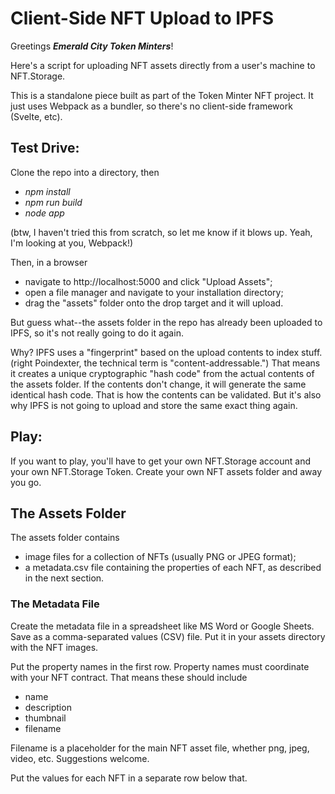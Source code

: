 # Client-Side NFT Upload to IPFS

Greetings *__Emerald City Token Minters__*!

Here's a script for uploading NFT assets directly from a user's machine to NFT.Storage.

This is a standalone piece built as part of the Token Minter NFT project.  It just uses Webpack as a bundler, so there's no client-side framework (Svelte, etc).

## Test Drive:

Clone the repo into a directory, then
- *npm install*
- *npm run build*
- *node app*

(btw, I haven't tried this from scratch, so let me know if it blows up.  Yeah, I'm looking at you, Webpack!) 

Then, in a browser
- navigate to http://localhost:5000 and click "Upload Assets";
- open a file manager and navigate to your installation directory;
- drag the "assets" folder onto the drop target and it will upload.

But guess what--the assets folder in the repo has already been uploaded to IPFS, so it's not really going to do it again.

Why?  IPFS uses a "fingerprint" based on the upload contents to index stuff. (right Poindexter, the technical term is "content-addressable.") That means it creates a unique cryptographic "hash code" from the actual contents of the assets folder.
If the contents don't change, it will generate the same identical hash code. That is how the contents can be validated. But it's also why IPFS is not going to upload and store the same exact thing again.  

## Play:

If you want to play, you'll have to get your own NFT.Storage account and your own NFT.Storage Token.  Create your own NFT assets folder and away you go.

## The Assets Folder

The assets folder contains 
- image files for a collection of NFTs (usually PNG or JPEG format);
- a metadata.csv file containing the properties of each NFT, as described in the next section.

### The Metadata File

Create the metadata file in a spreadsheet like MS Word or Google Sheets.  Save as a comma-separated values (CSV) file.  Put it in your assets directory with the NFT images.

Put the property names in the first row.  Property names must coordinate with your NFT contract.  That means these should include
- name
- description
- thumbnail
- filename

Filename is a placeholder for the main NFT asset file, whether png, jpeg, video, etc.  Suggestions welcome.

Put the values for each NFT in a separate row below that.


